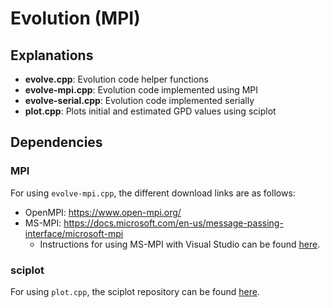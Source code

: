 # Evolution (MPI)
## Explanations
* **evolve.cpp**: Evolution code helper functions
* **evolve-mpi.cpp**: Evolution code implemented using MPI
* **evolve-serial.cpp**: Evolution code implemented serially
* **plot.cpp**: Plots initial and estimated GPD values using sciplot
## Dependencies
### MPI
For using `evolve-mpi.cpp`, the different download links are as follows:
* OpenMPI: https://www.open-mpi.org/
* MS-MPI: https://docs.microsoft.com/en-us/message-passing-interface/microsoft-mpi
  * Instructions for using MS-MPI with Visual Studio can be found [here](https://github.com/microsoft/Microsoft-MPI/blob/master/examples/helloworld/Run_MPIHelloWorld.md).
### sciplot
For using `plot.cpp`, the sciplot repository can be found [here](https://github.com/sciplot/sciplot).